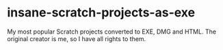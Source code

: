 # insane-scratch-projects-as-exe
My most popular Scratch projects converted to EXE, DMG and HTML. The original creator is me, so I have all rights to them.
